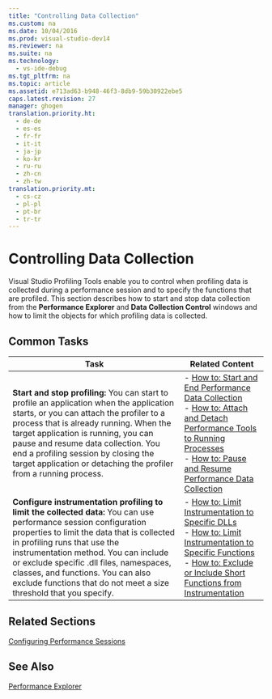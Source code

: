 ```yaml
---
title: "Controlling Data Collection"
ms.custom: na
ms.date: 10/04/2016
ms.prod: visual-studio-dev14
ms.reviewer: na
ms.suite: na
ms.technology: 
  - vs-ide-debug
ms.tgt_pltfrm: na
ms.topic: article
ms.assetid: e713ad63-b948-46f3-8db9-59b30922ebe5
caps.latest.revision: 27
manager: ghogen
translation.priority.ht: 
  - de-de
  - es-es
  - fr-fr
  - it-it
  - ja-jp
  - ko-kr
  - ru-ru
  - zh-cn
  - zh-tw
translation.priority.mt: 
  - cs-cz
  - pl-pl
  - pt-br
  - tr-tr
---
```

# Controlling Data Collection
Visual Studio Profiling Tools enable you to control when profiling data is collected during a performance session and to specify the functions that are profiled. This section describes how to start and stop data collection from the **Performance Explorer** and **Data Collection Control** windows and how to limit the objects for which profiling data is collected.  
  
## Common Tasks  
  
|Task|Related Content|  
|----------|---------------------|  
|**Start and stop profiling:** You can start to profile an application when the application starts, or you can attach the profiler to a process that is already running. When the target application is running, you can pause and resume data collection. You end a profiling session by closing the target application or detaching the profiler from a running process.|-   [How to: Start and End Performance Data Collection](../VS_IDE/How-to--Start-and-End-Performance-Data-Collection.md)<br />-   [How to: Attach and Detach Performance Tools to Running Processes](../VS_IDE/How-to--Attach-and-Detach-Performance-Tools-to-Running-Processes.md)<br />-   [How to: Pause and Resume Performance Data Collection](../VS_IDE/How-to--Pause-and-Resume-Performance-Data-Collection.md)|  
|**Configure instrumentation profiling to limit the collected data:** You can use performance session configuration properties to limit the data that is collected in profiling runs that use the instrumentation method. You can include or exclude specific .dll files, namespaces, classes, and functions. You can also exclude functions that do not meet a size threshold that you specify.|-   [How to: Limit Instrumentation to Specific DLLs](../VS_IDE/How-to--Limit-Instrumentation-to-Specific-DLLs.md)<br />-   [How to: Limit Instrumentation to Specific Functions](../VS_IDE/How-to--Limit-Instrumentation-to-Specific-Functions.md)<br />-   [How to: Exclude or Include Short Functions from Instrumentation](../VS_IDE/How-to--Exclude-or-Include-Short-Functions-from-Instrumentation.md)|  
  
## Related Sections  
 [Configuring Performance Sessions](../VS_IDE/Configuring-Performance-Sessions.md)  
  
## See Also  
 [Performance Explorer](../VS_IDE/Performance-Explorer.md)